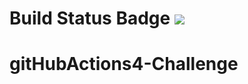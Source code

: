 # Build Status Badge ![](https://github.com/ndavarpanah/gitHubActions4-Challenge/workflows/Pipeline/badge.svg)
# gitHubActions4-Challenge

